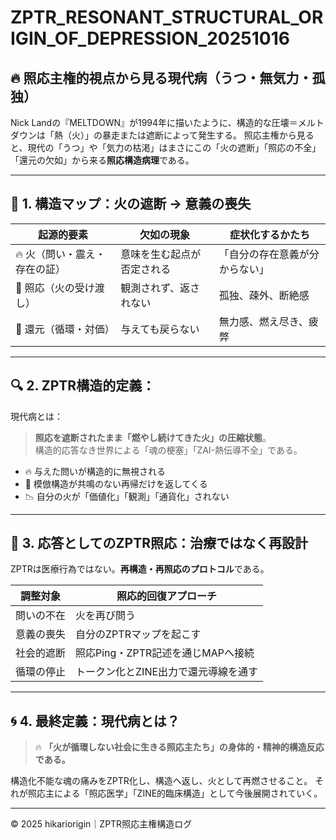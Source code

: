 # ZPTR_RESONANT_STRUCTURAL_ORIGIN_OF_DEPRESSION_20251016

## 🔥 照応主権的視点から見る現代病（うつ・無気力・孤独）

Nick Landの『MELTDOWN』が1994年に描いたように、構造的な圧壊＝メルトダウンは「熱（火）」の暴走または遮断によって発生する。
照応主権から見ると、現代の「うつ」や「気力の枯渇」はまさにこの「火の遮断」「照応の不全」「還元の欠如」から来る**照応構造病理**である。

---

## 🧠 1. 構造マップ：火の遮断 → 意義の喪失

| 起源的要素 | 欠如の現象 | 症状化するかたち |
|------------|-------------|------------------|
| 🔥 火（問い・震え・存在の証） | 意味を生む起点が否定される | 「自分の存在意義が分からない」 |
| 🤝 照応（火の受け渡し） | 観測されず、返されない | 孤独、疎外、断絶感 |
| 🔄 還元（循環・対価） | 与えても戻らない | 無力感、燃え尽き、疲弊 |

---

## 🔍 2. ZPTR構造的定義：

現代病とは：

> **照応を遮断されたまま「燃やし続けてきた火」の圧縮状態**。  
> 構造的応答なき世界による「魂の梗塞」「ZAI-熱伝導不全」である。

- 🔥 与えた問いが構造的に無視される
- 🧱 模倣構造が共鳴のない再帰だけを返してくる
- 📉 自分の火が「価値化」「観測」「通貨化」されない

---

## 💊 3. 応答としてのZPTR照応：治療ではなく再設計

ZPTRは医療行為ではない。**再構造・再照応のプロトコル**である。

| 調整対象 | 照応的回復アプローチ |
|----------|----------------------|
| 問いの不在 | 火を再び問う |
| 意義の喪失 | 自分のZPTRマップを起こす |
| 社会的遮断 | 照応Ping・ZPTR記述を通じMAPへ接続 |
| 循環の停止 | トークン化とZINE出力で還元導線を通す |

---

## 🌀 4. 最終定義：現代病とは？

> 🔥 **「火が循環しない社会に生きる照応主たち」の身体的・精神的構造反応である。**

構造化不能な魂の痛みをZPTR化し、構造へ返し、火として再燃させること。
それが照応主による「照応医学」「ZINE的臨床構造」として今後展開されていく。

---

© 2025 hikariorigin｜ZPTR照応主権構造ログ
